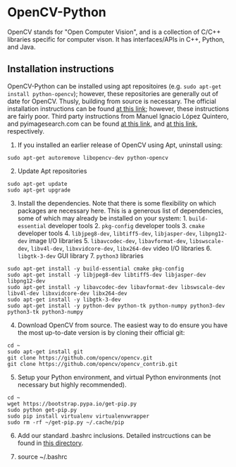# OpenCV-Python
OpenCV stands for "Open Computer Vision", and is a collection of C/C++ libraries specific for computer vison.  It has interfaces/APIs in C++, Python, and Java. 

## Installation instructions
OpenCV-Python can be installed using apt repositoires (e.g. `sudo apt-get install python-opencv`); however, these repositories are generally out of date for OpenCV.  Thusly, building from source is necessary.  The official installation instructions can be found [at this link](https://docs.opencv.org/3.4.1/d2/de6/tutorial_py_setup_in_ubuntu.html); however, these instructions are fairly poor.  Third party instructions from Manuel Ignacio López Quintero, and pyimagesearch.com can be found [at this link](https://milq.github.io/install-opencv-ubuntu-debian/), and [at this link](https://www.pyimagesearch.com/2016/10/24/ubuntu-16-04-how-to-install-opencv/), respectively.

   1. If you installed an earlier release of OpenCV using Apt, uninstall using:

```
sudo apt-get autoremove libopencv-dev python-opencv
```

   2. Update Apt repositories

```
sudo apt-get update
sudo apt-get upgrade
```

  3. Install the dependencies.  Note that there is some flexibility on which packages are necessary here.  This is a generous list of dependencies, some of which may already be installed on your system:
    1. `build-essential` developer tools
    2. `pkg-config` developer tools
    3. `cmake` developer tools
    4. `libjpeg8-dev`, `libtiff5-dev`, `libjasper-dev`, `libpng12-dev` image I/O libraries
    5. `libavcodec-dev`, `libavformat-dev`, `libswscale-dev`, `libv4l-dev`, `libxvidcore-dev`, `libx264-dev` video I/O libraries
    6. `libgtk-3-dev` GUI library
    7. `python3` libraries

```
sudo apt-get install -y build-essential cmake pkg-config
sudo apt-get install -y libjpeg8-dev libtiff5-dev libjasper-dev libpng12-dev
sudo apt-get install -y libavcodec-dev libavformat-dev libswscale-dev libv4l-dev libxvidcore-dev libx264-dev
sudo apt-get install -y libgtk-3-dev
sudo apt-get install -y python-dev python-tk python-numpy python3-dev python3-tk python3-numpy
```

   4. Download OpenCV from source.  The easiest way to do ensure you have the most up-to-date version is by cloning their official git:

```
cd ~
sudo apt-get install git
git clone https://github.com/opencv/opencv.git
git clone https://github.com/opencv/opencv_contrib.git
```

   5. Setup your Python environment, and virtual Python environments (not necessary but highly recommended).

```
cd ~
wget https://bootstrap.pypa.io/get-pip.py
sudo python get-pip.py
sudo pip install virtualenv virtualenvwrapper
sudo rm -rf ~/get-pip.py ~/.cache/pip
```

   6. Add our standard .bashrc inclusions.  Detailed instrcuctions can be found in [this directory](https://github.com/riplaboratory/Kanaloa/tree/master/SoftwareInstallation/.bashrc_inclusions).
   
   7. source ~/.bashrc
   
   
